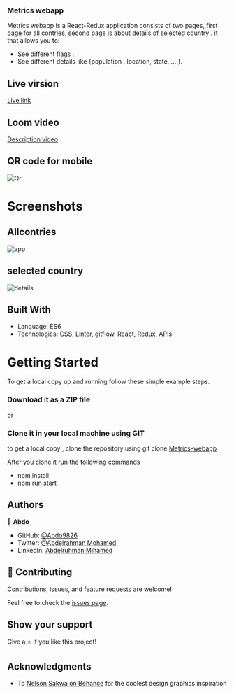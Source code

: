 ### Metrics webapp

Metrics webapp is a React-Redux application consists of two pages, first oage for all contries, second page is about details of selected country . it that allows you to:

- See different flags .
- See different details like {population , location, state, ....}.

## Live virsion 
[Live link](https://deploy-preview-4--chic-pixie-431455.netlify.app/)


## Loom video 

[Description video](https://www.loom.com/share/a91b1b4e83bd4b7c987da5cde05e1f1e)


## QR code for mobile

![Qr](https://user-images.githubusercontent.com/102296263/181487809-b78fead6-e7d7-4c8f-8c75-83f25319565b.PNG)






# Screenshots


## Allcontries
![app](https://user-images.githubusercontent.com/102296263/181366507-22c6d5ad-83c4-48bd-b488-d526d86209eb.PNG)

## selected country 
![details](https://user-images.githubusercontent.com/102296263/181368559-d3293f26-99c2-4294-b23f-c701592fd90f.PNG)





## Built With

- Language: ES6
- Technologies: CSS, Linter, gitflow, React, Redux, APIs


# Getting Started

To get a local copy up and running follow these simple example steps.

### Download it as a ZIP file
or

### Clone it in your local machine using GIT
to get a local copy , clone the repository using git clone
[Metrics-webapp](https://github.com/Abdo9826/Metrics-webapp)

After you clone it run  the following commands

 - npm install
- npm run start

## Authors



👤 **Abdo**

- GitHub: [@Abdo9826](https://github.com/Abdo9826)
- Twitter: [@Abdelrahman Mohamed](https://twitter.com/abodyalex1)
- LinkedIn: [Abdelruhman Mihamed](https://www.linkedin.com/in/abdelruhman-mihamed-a42667179/)

## 🤝 Contributing

Contributions, issues, and feature requests are welcome!

Feel free to check the [issues page](../../issues/).

## Show your support

Give a ⭐️ if you like this project!

## Acknowledgments

- To [Nelson Sakwa on Behance](https://www.behance.net/sakwadesignstudio) for the coolest design graphics inspiration
